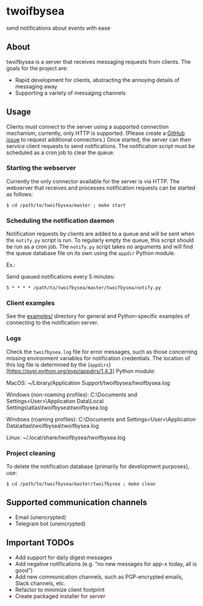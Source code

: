 # twoifbysea
send notifications about events with ease

## About

twoifbysea is a server that receives messaging requests from clients. The goals for the project are:
* Rapid development for clients, abstracting the annoying details of messaging away
* Supporting a variety of messaging channels

## Usage

Clients must connect to the server using a supported connection mechanism; currently, only HTTP is supported. (Please create a [GitHub issue](https://github.com/kristovatlas/twoifbysea/issues) to request additional connectors.) Once started, the server can then service client requests to send notifications. The notification script must be scheduled as a cron job to clear the queue.

### Starting the webserver

Currently the only connector available for the server is via HTTP. The webserver that receives and processes notification requests can be started as follows:

    $ cd /path/to/twoifbysea/master ; make start

### Scheduling the notification daemon

Notification requests by clients are added to a queue and will be sent when the `notify.py` script is run. To regularly empty the queue, this script should be run as a cron job. The `notify.py` script takes no arguments and will find the queue database file on its own using the `appdir` Python module.

Ex.:

Send queued notifications every 5 minutes:
```
5 * * * * /path/to/twoifbysea/master/twoifbysea/notify.py
```

### Client examples

See the [examples/](examples/) directory for general and Python-specific examples of connecting to the notification server.

### Logs

Check the `twoifbysea.log` file for error messages, such as those concerning missing environment variables for notification credentials. The location of this log file is determined by the (`appdirs`)[https://pypi.python.org/pypi/appdirs/1.4.3] Python module:

MacOS:
    ~/Library/Application Support/twoifbysea/twoifbysea.log

Windows (non-roaming profiles):
    C:\Documents and Settings\<User>\Application Data\Local Settings\atlas\twoifbysea\twoifbysea.log

Windows (roaming profiles):
    C:\Documents and Settings\<User>\Application Data\atlas\twoifbysea\twoifbysea.log

Linux:
    ~/.local/share/twoifbysea/twoifbysea.log

### Project cleaning

To delete the notification database (primarily for development purposes), use:

    $ cd /path/to/twoifbysea/master/twoifbysea ; make clean

## Supported communication channels

* Email (unencrypted)
* Telegram bot (unencrypted)

## Important TODOs

* Add support for daily digest messages
* Add negative notifications (e.g. "no new messages for app-x today, all is good")
* Add new communication channels, such as PGP-encrypted emails, Slack channels, etc.
* Refactor to minimize client footprint
* Create packaged installer for server
